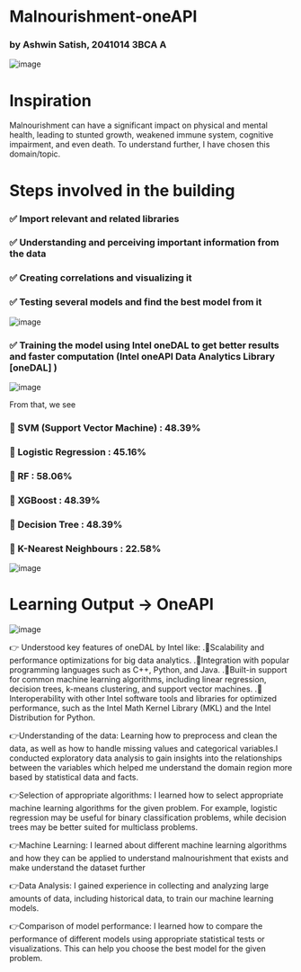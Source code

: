 # Malnourishment-oneAPI
### by Ashwin Satish, 2041014 3BCA A

![image](https://user-images.githubusercontent.com/84863353/225493726-e54cbe62-5486-47c7-b370-1e18e41ccc46.png)

# Inspiration

Malnourishment can have a significant impact on physical and mental health, leading to stunted growth, weakened immune system, cognitive impairment, and even death.
To understand further, I have chosen this domain/topic.

# Steps involved in the building


### ✅ Import relevant and related libraries

### ✅ Understanding and perceiving important information from the data

### ✅ Creating correlations and visualizing it 

### ✅ Testing several models and find the best model from it

![image](https://user-images.githubusercontent.com/84863353/225495439-45abf99e-cfcd-4185-98d2-b38e380fb0e8.png)

### ✅ Training the model using Intel oneDAL to get better results and faster computation (Intel oneAPI Data Analytics Library [oneDAL] )

![image](https://user-images.githubusercontent.com/84863353/225495385-259b5535-6372-458b-bce2-977ebd1261b0.png)

From that, we see 

### 🌟 SVM (Support Vector Machine) : 48.39% 
### 🌟 Logistic Regression : 45.16%
### 🌟 RF : 58.06%
### 🌟 XGBoost : 48.39%
### 🌟 Decision Tree : 48.39%
### 🌟 K-Nearest Neighbours : 22.58%

![image](https://user-images.githubusercontent.com/84863353/225495874-52343ba0-2e5e-44b7-8f1e-a5312a9cc3be.png)

# Learning Output -> OneAPI
![image](https://user-images.githubusercontent.com/84863353/225495947-2beb9046-b97c-4c8d-9e29-b72939da658b.png)

👉 Understood key features of oneDAL by Intel like: 
 .🎯Scalability and performance optimizations for big data analytics.
 .🎯Integration with popular programming languages such as C++, Python, and Java.
 .🎯Built-in support for common machine learning algorithms, including linear regression, decision trees, k-means clustering, and support vector machines.
 .🎯Interoperability with other Intel software tools and libraries for optimized performance, such as the Intel Math Kernel Library (MKL) and the Intel Distribution for Python.
 
 👉Understanding of the data: Learning how to preprocess and clean the data, as well as how to handle missing values and categorical variables.I conducted exploratory data analysis to gain insights into the relationships between the variables which helped me understand the domain region more based by statistical data and facts.
 
 👉Selection of appropriate algorithms: I learned how to select appropriate machine learning algorithms for the given problem. For example, logistic regression may be useful for binary classification problems, while decision trees may be better suited for multiclass problems.
 
 👉Machine Learning: I learned about different machine learning algorithms and how they can be applied to understand malnourishment that exists and make understand the dataset further
 
 👉Data Analysis: I gained experience in collecting and analyzing large amounts of data, including historical data, to train our machine learning models.
 
 👉Comparison of model performance: I learned how to compare the performance of different models using appropriate statistical tests or visualizations. This can help you choose the best model for the given problem.


